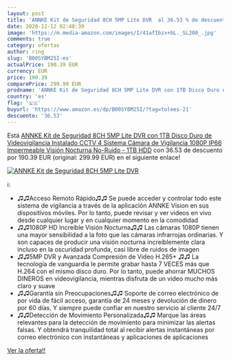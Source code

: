 ```yaml
---
layout: post
title: 'ANNKE Kit de Seguridad 8CH 5MP Lite DVR  al 36.53 % de descuento'
date: 2020-12-12 02:48:39
image: 'https://m.media-amazon.com/images/I/41afIbzx+bL._SL200_.jpg'
comments: true
category: ofertas
author: ring
slug: 'B00SYBM25I-es'
actualPrice: 190.39 EUR
currency: EUR
price: 190.39
comparePrice: 299.99 EUR
prodname: 'ANNKE Kit de Seguridad 8CH 5MP Lite DVR con 1TB Disco Duro de Videovigilancia Instalado  CCTV 4 Sistema Cámara de Vigilancia 1080P IP66 Impermeable Visión Nocturna No-Ruido - 1TB HDD'
country: 'es'
flag: '🇪🇸'
buyurl: 'https://www.amazon.es/dp/B00SYBM25I/?tag=tolees-21'
descuento: '36.53'
---
```


Está [ANNKE Kit de Seguridad 8CH 5MP Lite DVR con 1TB Disco Duro de Videovigilancia Instalado  CCTV 4 Sistema Cámara de Vigilancia 1080P IP66 Impermeable Visión Nocturna No-Ruido - 1TB HDD](https://www.amazon.es/dp/B00SYBM25I/?tag=tolees-21) con 36.53 de descuento por 190.39 EUR (original: 299.99 EUR) en el siguiente enlace!

[![ANNKE Kit de Seguridad 8CH 5MP Lite DVR ](https://m.media-amazon.com/images/I/41afIbzx+bL._SL200_.jpg)](https://www.amazon.es/dp/B00SYBM25I/?tag=tolees-21)

ℹ️:

- ♫♫Acceso Remoto Rápido♫♫ Se puede acceder y controlar todo este sistema de vigilancia a través de la aplicación ANNKE Vision en sus dispositivos móviles. Por lo tanto, puede revisar y ver videos en vivo desde cualquier lugar y en cualquier momento en la comodidad
- ♫♫1080P HD Increíble Visión Nocturna♫♫ Las cámaras 1080P tienen una mayor sensibilidad a la foto que las cámaras infrarrojas ordinarias. Y son capaces de producir una visión nocturna increíblemente clara incluso en la oscuridad profunda, casi libre de ruidos de imagen
- ♫♫5MP DVR y Avanzada Compresión de Video H.265+ ♫♫ La tecnología de vanguardia le permite grabar hasta 7 VECES más que H.264 con el mismo disco duro. Por lo tanto, puede ahorrar MUCHOS DINEROS en videovigilancia, mientras disfruta de un video mucho más claro y suave
- ♫♫Garantía sin Preocupaciones♫♫ Soporte de correo electrónico de por vida de fácil acceso, garantía de 24 meses y devolución de dinero por 60 días. Y siempre puede confiar en nuestro servicio al cliente 24/7
- ♫♫Detección de Movimiento Personalizada♫♫ Marque las áreas relevantes para la detección de movimiento para minimizar las alertas falsas. Y obtendrá tranquilidad total al recibir alertas instantáneas por correo electrónico con instantáneas y aplicaciones de aplicaciones

[Ver la oferta!!](https://www.amazon.es/dp/B00SYBM25I/?tag=tolees-21)
